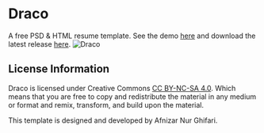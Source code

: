 # Draco
A free PSD & HTML resume template.
See the demo [here](http://draco.afnizarnur.com/) and download the latest release [here](https://github.com/afnizarnur/draco/releases).
![Draco](https://cloud.githubusercontent.com/assets/4648648/26038614/72fe3772-3936-11e7-8f88-3781aea67bdc.png)

## License Information
Draco is licensed under Creative Commons [CC BY-NC-SA 4.0](https://creativecommons.org/licenses/by-nc-sa/4.0/). Which means that you are free to copy and redistribute the material in any medium or format and remix, transform, and build upon the material.

This template is designed and developed by Afnizar Nur Ghifari.
